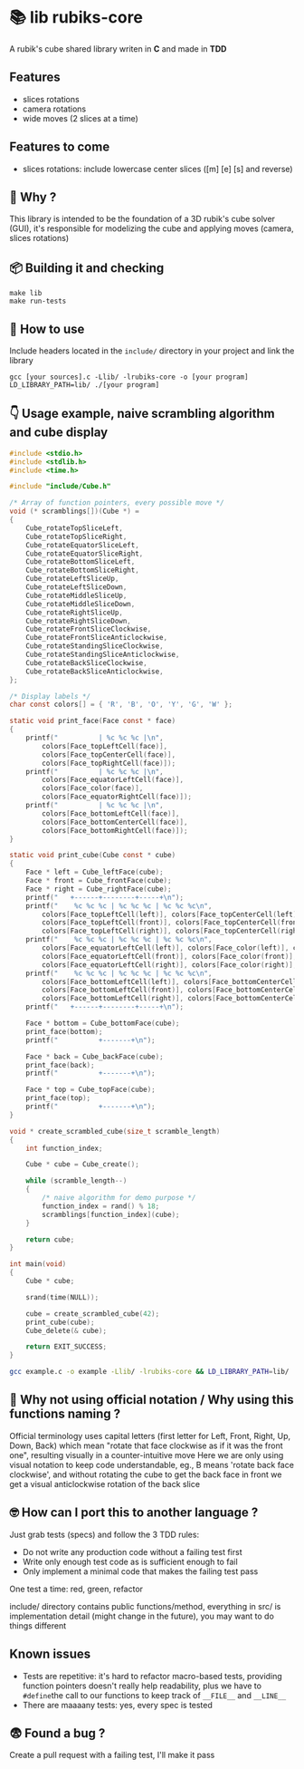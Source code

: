 

# 📚 lib rubiks-core

A rubik's cube shared library writen in **C** and made in **TDD**


## Features

- slices rotations
- camera rotations
- wide moves (2 slices at a time)

## Features to come

- slices rotations: include lowercase center slices ([m] [e] [s] and reverse)


## 🫨 Why ?

This library is intended to be the foundation of a 3D rubik's cube solver (GUI),
it's responsible for modelizing the cube and applying moves (camera, slices rotations)


## 📦 Building it and checking

```
make lib
make run-tests
```


## 🤔 How to use

Include headers located in the `include/` directory in your project and link the library
```
gcc [your sources].c -Llib/ -lrubiks-core -o [your program]
LD_LIBRARY_PATH=lib/ ./[your program]
```


## 👇 Usage example, naive scrambling algorithm and cube display

```C
#include <stdio.h>
#include <stdlib.h>
#include <time.h>

#include "include/Cube.h"

/* Array of function pointers, every possible move */
void (* scramblings[])(Cube *) =
{
	Cube_rotateTopSliceLeft,
	Cube_rotateTopSliceRight,
	Cube_rotateEquatorSliceLeft,
	Cube_rotateEquatorSliceRight,
	Cube_rotateBottomSliceLeft,
	Cube_rotateBottomSliceRight,
	Cube_rotateLeftSliceUp,
	Cube_rotateLeftSliceDown,
	Cube_rotateMiddleSliceUp,
	Cube_rotateMiddleSliceDown,
	Cube_rotateRightSliceUp,
	Cube_rotateRightSliceDown,
	Cube_rotateFrontSliceClockwise,
	Cube_rotateFrontSliceAnticlockwise,
	Cube_rotateStandingSliceClockwise,
	Cube_rotateStandingSliceAnticlockwise,
	Cube_rotateBackSliceClockwise,
	Cube_rotateBackSliceAnticlockwise,
};

/* Display labels */
char const colors[] = { 'R', 'B', 'O', 'Y', 'G', 'W' };

static void print_face(Face const * face)
{
	printf("          | %c %c %c |\n",
		colors[Face_topLeftCell(face)],
		colors[Face_topCenterCell(face)],
		colors[Face_topRightCell(face)]);
	printf("          | %c %c %c |\n",
		colors[Face_equatorLeftCell(face)],
		colors[Face_color(face)],
		colors[Face_equatorRightCell(face)]);
	printf("          | %c %c %c |\n",
		colors[Face_bottomLeftCell(face)],
		colors[Face_bottomCenterCell(face)],
		colors[Face_bottomRightCell(face)]);
}

static void print_cube(Cube const * cube)
{
	Face * left = Cube_leftFace(cube);
	Face * front = Cube_frontFace(cube);
	Face * right = Cube_rightFace(cube);
	printf("   +------+--------+-----+\n");
	printf("    %c %c %c | %c %c %c | %c %c %c\n",
		colors[Face_topLeftCell(left)], colors[Face_topCenterCell(left)], colors[Face_topRightCell(left)],
		colors[Face_topLeftCell(front)], colors[Face_topCenterCell(front)], colors[Face_topRightCell(front)],
		colors[Face_topLeftCell(right)], colors[Face_topCenterCell(right)], colors[Face_topRightCell(right)]);
	printf("    %c %c %c | %c %c %c | %c %c %c\n",
		colors[Face_equatorLeftCell(left)], colors[Face_color(left)], colors[Face_equatorRightCell(left)],
		colors[Face_equatorLeftCell(front)], colors[Face_color(front)], colors[Face_equatorRightCell(front)],
		colors[Face_equatorLeftCell(right)], colors[Face_color(right)], colors[Face_equatorRightCell(right)]);
	printf("    %c %c %c | %c %c %c | %c %c %c\n",
		colors[Face_bottomLeftCell(left)], colors[Face_bottomCenterCell(left)], colors[Face_bottomRightCell(left)],
		colors[Face_bottomLeftCell(front)], colors[Face_bottomCenterCell(front)], colors[Face_bottomRightCell(front)],
		colors[Face_bottomLeftCell(right)], colors[Face_bottomCenterCell(right)], colors[Face_bottomRightCell(right)]);
	printf("   +------+--------+-----+\n");

	Face * bottom = Cube_bottomFace(cube);
	print_face(bottom);
	printf("          +-------+\n");

	Face * back = Cube_backFace(cube);
	print_face(back);
	printf("          +-------+\n");

	Face * top = Cube_topFace(cube);
	print_face(top);
	printf("          +-------+\n");
}

void * create_scrambled_cube(size_t scramble_length)
{
	int function_index;

	Cube * cube = Cube_create();

	while (scramble_length--)
	{
		/* naive algorithm for demo purpose */
		function_index = rand() % 18;
		scramblings[function_index](cube);
	}

	return cube;
}

int main(void)
{
	Cube * cube;

	srand(time(NULL));

	cube = create_scrambled_cube(42);
	print_cube(cube);
	Cube_delete(& cube);

	return EXIT_SUCCESS;
}
```
```bash
gcc example.c -o example -Llib/ -lrubiks-core && LD_LIBRARY_PATH=lib/ ./example
```


## 🧐 Why not using official notation / Why using this functions naming ?

Official terminology uses capital letters (first letter for Left, Front,
Right, Up, Down, Back) which mean "rotate that face clockwise as if it was the
front one", resulting visually in a counter-intuitive move
Here we are only using visual notation to keep code understandable,
eg., B means 'rotate back face clockwise', and without rotating the cube to
get the back face in front we get a visual anticlockwise rotation of the back
slice


## 🤓 How can I port this to another language ?
Just grab tests (specs) and follow the 3 TDD rules:
- Do not write any production code without a failing test first
- Write only enough test code as is sufficient enough to fail
- Only implement a minimal code that makes the failing test pass

One test a time: red, green, refactor

include/ directory contains public functions/method, everything in src/ is
implementation detail (might change in the future), you may want to do
things different


## Known issues

- Tests are repetitive: it's hard to refactor macro-based tests, providing function
pointers doesn't really help readability, plus we have to `#define`the call to our functions
to keep track of `__FILE__` and `__LINE__`
- There are maaaany tests: yes, every spec is tested


## 😨 Found a bug ?

Create a pull request with a failing test, I'll make it pass
